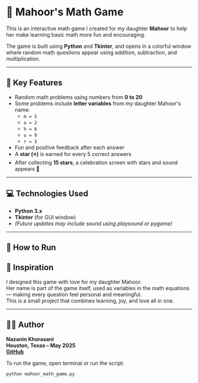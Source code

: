 # 🌟 Mahoor's Math Game

This is an interactive math game I created for my daughter **Mahoor** to help her make learning basic math more fun and encouraging.

The game is built using **Python** and **Tkinter**, and opens in a colorful window where random math questions appear using addition, subtraction, and multiplication.

---

## 🎯 Key Features

- Random math problems using numbers from **0 to 20**
- Some problems include **letter variables** from my daughter Mahoor's name:
  - `m = 5`
  - `a = 2`
  - `h = 6`
  - `o = 9`
  - `r = 3`
- Fun and positive feedback after each answer
- A **star (⭐)** is earned for every 5 correct answers
- After collecting **15 stars**, a celebration screen with stars and sound appears 🎉

---

## 💻 Technologies Used

- **Python 3.x**
- **Tkinter** (for GUI window)
- *(Future updates may include sound using playsound or pygame)*

---

## 🔧 How to Run


## 🧡 Inspiration

I designed this game with love for my daughter Mahoor.  
Her name is part of the game itself, used as variables in the math equations — making every question feel personal and meaningful.  
This is a small project that combines learning, joy, and love all in one.

---

## 👩‍💻 Author

**Nazanin Khorasani**  
**Houston, Texas – May 2025**  
**[GitHub](https://github.com/Nazaninmahi)**

To run the game, open terminal or run the script:

```bash
python mahoor_math_game.py
